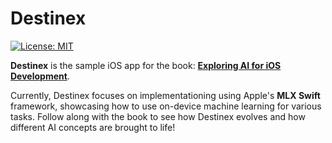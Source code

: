 # Destinex

[![License: MIT](https://img.shields.io/badge/License-MIT-yellow.svg)](https://opensource.org/licenses/MIT) 

**Destinex** is the sample iOS app for the book: **[Exploring AI for iOS Development](https://academy.rudrank.com/product/ai)**.

Currently, Destinex focuses on implementationing using Apple's **MLX Swift** framework, showcasing how to use on-device machine learning for various tasks. Follow along with the book to see how Destinex evolves and how different AI concepts are brought to life!
